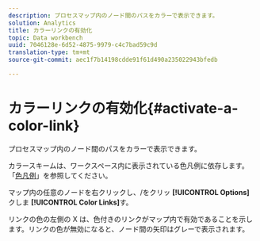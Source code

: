 ```yaml
---
description: プロセスマップ内のノード間のパスをカラーで表示できます。
solution: Analytics
title: カラーリンクの有効化
topic: Data workbench
uuid: 7046128e-6d52-4875-9979-c4c7bad59c9d
translation-type: tm+mt
source-git-commit: aec1f7b14198cdde91f61d490a235022943bfedb

---
```



# カラーリンクの有効化{#activate-a-color-link}

プロセスマップ内のノード間のパスをカラーで表示できます。

カラースキームは、ワークスペース内に表示されている色凡例に依存します。「[色凡例](../../../../home/c-get-started/c-analysis-vis/c-legends/c-color-leg.md#concept-f84d51dc0d6547f981d0642fc2d01358)」を参照してください。

マップ内の任意のノードを右クリックし、/をクリッ **[!UICONTROL Options]** クしま **[!UICONTROL Color Links]**&#x200B;す。

リンクの色の左側の X は、色付きのリンクがマップ内で有効であることを示します。リンクの色が無効になると、ノード間の矢印はグレーで表示されます。
